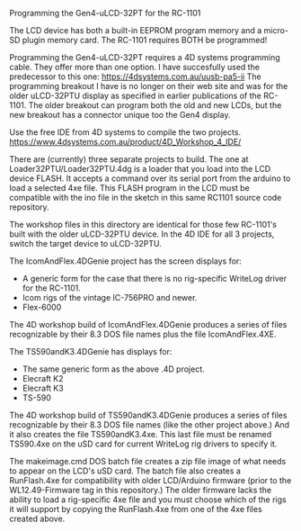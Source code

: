 Programming the Gen4-uLCD-32PT for the RC-1101

The LCD device has both a built-in EEPROM program memory and
a micro-SD plugin memory card. The RC-1101 requires BOTH be programmed!

Programming the Gen4-uLCD-32PT requires a 4D systems programming cable.
They offer more than one option. I have succesfully used the predecessor to this one:
https://4dsystems.com.au/uusb-pa5-ii
The programming breakout I have is no longer on their web site and was for the 
older uLCD-32PTU display as specified in earlier publications of the RC-1101. The
older breakout can program both the old and new LCDs, but the new breakout has
a connector unique too the Gen4 display.

Use the free IDE from 4D systems to compile the two projects.
https://www.4dsystems.com.au/product/4D_Workshop_4_IDE/

<p>There are (currently) three separate projects to build.
The one at Loader32PTU/Loader32PTU.4dg is a loader that you load into the LCD device
FLASH. It accepts a command over its serial port from the arduino to load a selected
4xe file. This FLASH program in the LCD must be compatible with the ino file in 
the sketch in this same RC1101 source code repository.</p>

<p>The workshop files in this directory are identical for those few
RC-1101's built with the older uLCD-32PTU
 device. In the 4D IDE for all 3 projects, switch the target device to uLCD-32PTU.</p>

The IcomAndFlex.4DGenie project has the screen displays for:
<ul>
<li>A generic form for the case that there is no rig-specific WriteLog driver for the RC-1101.
<li>Icom rigs of the vintage IC-756PRO and newer.
 <li>Flex-6000
</ul>
<p>The 4D workshop build of IcomAndFlex.4DGenie produces a series of files recognizable by their
8.3 DOS file names plus the file IcomAndFlex.4XE.</p>

The TS590andK3.4DGenie has displays for:
<ul>
<li>The same generic form as the above .4D project.
<li>Elecraft K2
<li>Elecraft K3
<li>TS-590
</ul>
<p>The 4D workshop build of TS590andK3.4DGenie produces a series of files recognizable by their
8.3 DOS file names (like the other project above.) And it also creates the file TS590andK3.4xe.
This last file must be renamed TS590.4xe on the uSD card for current WriteLog rig drivers to
specify it.</p>

<p>The makeimage.cmd DOS batch file creates a zip file image of what needs to appear
on the LCD's uSD card. The batch file also creates a RunFlash.4xe for compatibility with older LCD/Arduino firmware (prior to the WL12.49-Firmware tag in this repository.) The older firmware lacks the ability to load a rig-specific 4xe file and 
you must choose which of the rigs it will support by copying the RunFlash.4xe from one of the 4xe files created above.</p>

